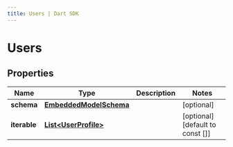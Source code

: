 ```yaml
---
title: Users | Dart SDK
---
```


# Users

## Properties
Name | Type | Description | Notes
------------ | ------------- | ------------- | -------------
**schema** | [**EmbeddedModelSchema**](EmbeddedModelSchema) |  | [optional] 
**iterable** | [**List\<UserProfile\>**](UserProfile) |  | [optional] [default to const []]


